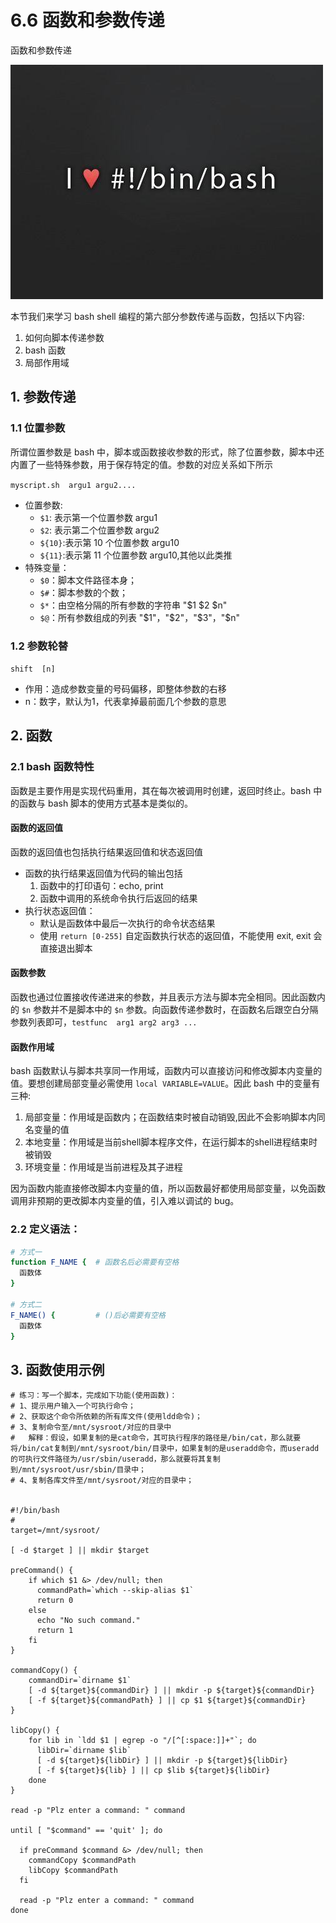 # 6.6 函数和参数传递


函数和参数传递

![linux-mt](/images/linux_mt/linux_mt.jpg)
<!-- more -->

本节我们来学习 bash shell 编程的第六部分参数传递与函数，包括以下内容:
1. 如何向脚本传递参数
2. bash 函数
3. 局部作用域

## 1. 参数传递
### 1.1 位置参数
所谓位置参数是 bash 中，脚本或函数接收参数的形式，除了位置参数，脚本中还内置了一些特殊参数，用于保存特定的值。参数的对应关系如下所示

`myscript.sh  argu1 argu2....`
- 位置参数:
  - `$1`: 表示第一个位置参数 argu1
  - `$2`: 表示第二个位置参数 argu2
  - `${10}`:表示第 10 个位置参数 argu10
  - `${11}`:表示第 11 个位置参数 argu10,其他以此类推
- 特殊变量：
  - `$0`：脚本文件路径本身；
  - `$#`：脚本参数的个数；
  - `$*`：由空格分隔的所有参数的字符串 "$1 $2 $n"
  - `$@`：所有参数组成的列表 "$1"，"$2"，"$3"，"$n"

### 1.2 参数轮替
`shift  [n]`
- 作用：造成参数变量的号码偏移，即整体参数的右移
- n：数字，默认为1，代表拿掉最前面几个参数的意思

## 2. 函数
### 2.1 bash 函数特性
函数是主要作用是实现代码重用，其在每次被调用时创建，返回时终止。bash 中的函数与 bash 脚本的使用方式基本是类似的。

#### 函数的返回值
函数的返回值也包括执行结果返回值和状态返回值
- 函数的执行结果返回值为代码的输出包括
    1. 函数中的打印语句：echo, print
    2. 函数中调用的系统命令执行后返回的结果
- 执行状态返回值：
    - 默认是函数体中最后一次执行的命令状态结果
    - 使用 `return [0-255]` 自定函数执行状态的返回值，不能使用 exit, exit 会直接退出脚本

#### 函数参数
函数也通过位置接收传递进来的参数，并且表示方法与脚本完全相同。因此函数内的 `$n` 参数并不是脚本中的 `$n` 参数。向函数传递参数时，在函数名后跟空白分隔参数列表即可，`testfunc  arg1 arg2 arg3 ...`

#### 函数作用域
bash 函数默认与脚本共享同一作用域，函数内可以直接访问和修改脚本内变量的值。要想创建局部变量必需使用 `local VARIABLE=VALUE`。因此 bash 中的变量有三种:
1. 局部变量：作用域是函数内；在函数结束时被自动销毁,因此不会影响脚本内同名变量的值
2. 本地变量：作用域是当前shell脚本程序文件，在运行脚本的shell进程结束时被销毁
3. 环境变量：作用域是当前进程及其子进程

因为函数内能直接修改脚本内变量的值，所以函数最好都使用局部变量，以免函数调用非预期的更改脚本内变量的值，引入难以调试的 bug。

### 2.2 定义语法：
```bash
# 方式一
function F_NAME {  # 函数名后必需要有空格
  函数体
}

# 方式二
F_NAME() {         # ()后必需要有空格
  函数体
}
```

## 3. 函数使用示例
```
# 练习：写一个脚本，完成如下功能(使用函数)：
# 1、提示用户输入一个可执行命令；
# 2、获取这个命令所依赖的所有库文件(使用ldd命令)；
# 3、复制命令至/mnt/sysroot/对应的目录中
#   解释：假设，如果复制的是cat命令，其可执行程序的路径是/bin/cat，那么就要将/bin/cat复制到/mnt/sysroot/bin/目录中，如果复制的是useradd命令，而useradd的可执行文件路径为/usr/sbin/useradd，那么就要将其复制到/mnt/sysroot/usr/sbin/目录中；
# 4、复制各库文件至/mnt/sysroot/对应的目录中；


#!/bin/bash
#
target=/mnt/sysroot/

[ -d $target ] || mkdir $target

preCommand() {
    if which $1 &> /dev/null; then
      commandPath=`which --skip-alias $1`
      return 0
    else
      echo "No such command."
      return 1
    fi
}

commandCopy() {
    commandDir=`dirname $1`
    [ -d ${target}${commandDir} ] || mkdir -p ${target}${commandDir}
    [ -f ${target}${commandPath} ] || cp $1 ${target}${commandDir}
}

libCopy() {
    for lib in `ldd $1 | egrep -o "/[^[:space:]]+"`; do
      libDir=`dirname $lib`
      [ -d ${target}${libDir} ] || mkdir -p ${target}${libDir}
      [ -f ${target}${lib} ] || cp $lib ${target}${libDir}
    done
}

read -p "Plz enter a command: " command

until [ "$command" == 'quit' ]; do

  if preCommand $command &> /dev/null; then
    commandCopy $commandPath
    libCopy $commandPath
  fi

  read -p "Plz enter a command: " command
done
```

